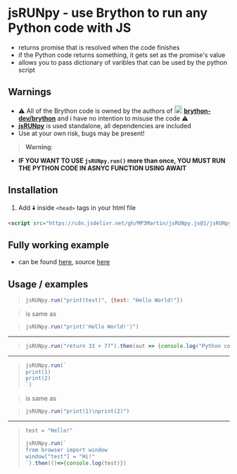 # jsRUNpy - use Brython to run any Python code with JS
* returns promise that is resolved when the code finishes
* if the Python code returns something, it gets set as the promise's value
* allows you to pass dictionary of varibles that can be used by the python script

## Warnings
* ⚠ All of the Brython code is owned by the authors of [<img src="https://camo.githubusercontent.com/b079fe922f00c4b86f1b724fbc2e8141c468794ce8adbc9b7456e5e1ad09c622/68747470733a2f2f6564656e742e6769746875622e696f2f537570657254696e7949636f6e732f696d616765732f7376672f6769746875622e737667" alt="gh" width="18"/>](https://github.com/brython-dev/brython) **[brython-dev/brython](https://github.com/brython-dev/brython)** and i have no intention to misuse the code ⚠
* **[jsRUNpy](https://downgit.github.io/#/home?url=https://github.com/MP3Martin/jsRUNpy.js/blob/main/jsRUNpy.js)** is used standalone, all dependencies are included
* Use at your own risk, bugs may be present!
> **Warning**:

* **IF YOU WANT TO USE `jsRUNpy.run()` more than once, YOU MUST RUN THE PYTHON CODE IN ASNYC FUNCTION USING AWAIT**

## Installation
1. Add **🠇** inside `<head>` tags in your html file
```html
<script src="https://cdn.jsdelivr.net/gh/MP3Martin/jsRUNpy.js@1/jsRUNpy.min.js"></script>
```

## Fully working example
* can be found [here](https://codesandbox.io/s/github/MP3Martin/jsRUNpy.js/tree/main/examples/example-multiply?file=/index.html), source [here](https://github.com/MP3Martin/jsRUNpy.js/blob/main/examples/example-multiply/index.html)

## Usage / examples
> ```js
> jsRUNpy.run("print(test)", {test: "Hello World!"}) 
> ```

> is same as

> ```js
> jsRUNpy.run("print('Hello World!')") 
> ```

---

> ```js
> jsRUNpy.run("return 33 + 77").then(out => {console.log("Python code outputted: " + out)})
> ```

---

> ```js
> jsRUNpy.run(`
> print(1)
> print(2)
> `)
> ```

> is same as

> ```js
> jsRUNpy.run("print(1)\nprint(2)")
> ```

---

> ```js
> test = "Hello!"
> 
> jsRUNpy.run(`
> from browser import window
> window["test"] = "Hi!"
> `).then(()=>{console.log(test)})
> ```
